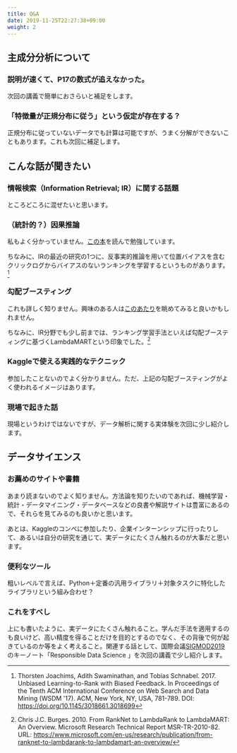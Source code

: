 ```yaml
---
title: Q&A
date: 2019-11-25T22:27:38+09:00
weight: 2
---
```


## 主成分分析について

### 説明が速くて、P17の数式が追えなかった。

次回の講義で簡単におさらいと補足をします。

### 「特徴量が正規分布に従う」という仮定が存在する？

正規分布に従っていないデータでも計算は可能ですが、うまく分解ができないこともあります。これも次回に補足します。

## こんな話が聞きたい

### 情報検索（Information Retrieval; IR）に関する話題

ところどころに混ぜたいと思います。

### （統計的？）因果推論

私もよく分かっていません。[この本](https://www.asakura.co.jp/books/isbn/978-4-254-12241-1/)を読んで勉強しています。

ちなみに、IRの最近の研究の1つに、反事実的推論を用いて位置バイアスを含むクリックログからバイアスのないランキングを学習するというものがあります。[^Joachims+-2017]

[^Joachims+-2017]: Thorsten Joachims, Adith Swaminathan, and Tobias Schnabel. 2017. Unbiased Learning-to-Rank with Biased Feedback. In Proceedings of the Tenth ACM International Conference on Web Search and Data Mining (WSDM '17). ACM, New York, NY, USA, 781-789. DOI: https://doi.org/10.1145/3018661.3018699

### 勾配ブースティング

これも詳しく知りません。興味のある人は[このあたり](https://www.slideshare.net/itakigawa/ss-77062106)を眺めてみると良いかもしれません。

ちなみに、IR分野でも少し前までは、ランキング学習手法といえば勾配ブースティングに基づくLambdaMARTという印象でした。[^Burges-2010]

[^Burges-2010]: Chris J.C. Burges. 2010. From RankNet to LambdaRank to LambdaMART: An Overview. Microsoft Research Technical Report MSR-TR-2010-82. URL: https://www.microsoft.com/en-us/research/publication/from-ranknet-to-lambdarank-to-lambdamart-an-overview/

### Kaggleで使える実践的なテクニック

参加したことないのでよく分かりません。ただ、上記の勾配ブースティングがよく使われるイメージはあります。

### 現場で起きた話

現場というわけではないですが、データ解析に関する実体験を次回に少し紹介します。

## データサイエンス

### お薦めのサイトや書籍

あまり読まないのでよく知りません。方法論を知りたいのであれば、機械学習・統計・データマイニング・データベースなどの良書や解説サイトは豊富にあるので、それらを見てみるのも良いかと思います。

あとは、Kaggleのコンペに参加したり、企業インターンシップに行ったりして、あるいは自分の研究を通じて、実データにたくさん触れるのが大事だと思います。

### 便利なツール

粗いレベルで言えば、Python＋定番の汎用ライブラリ＋対象タスクに特化したライブラリという組み合わせ？

### これをすべし

上にも書いたように、実データにたくさん触れること。学んだ手法を適用するのも良いけど、高い精度を得ることだけを目的とするのでなく、その背後で何が起きているのか等をよく考えること。関連する話として、国際会議[SIGMOD2019](https://sigmod2019.org/)のキーノート「Responsible Data Science
」を次回の講義で少し紹介します。
